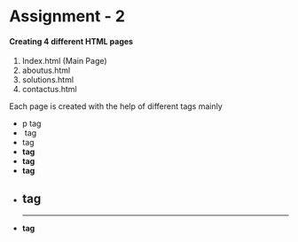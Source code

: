 # Assignment - 2

#### Creating 4 different HTML pages
1. Index.html (Main Page)
2. aboutus.html
3. solutions.html
4. contactus.html


Each page is created with the help of different tags mainly
* p tag
* <img> tag
* <a> tag
* <b> tag
* <strong> tag
* <emp> tag
* <h2> tag
* <hr> tag
